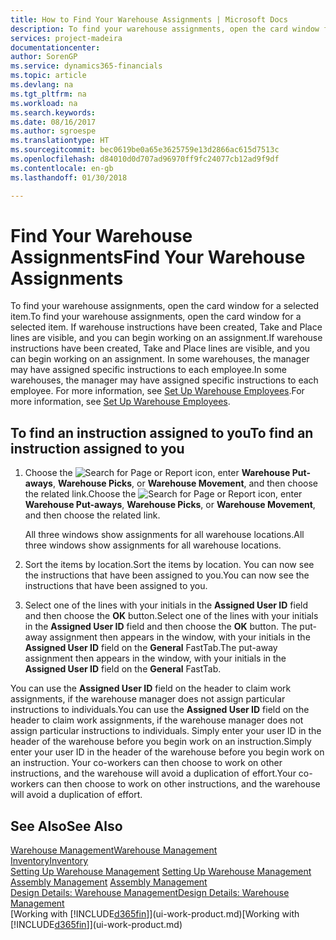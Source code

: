 ```yaml
---
title: How to Find Your Warehouse Assignments | Microsoft Docs
description: To find your warehouse assignments, open the card window for a selected item. If warehouse instructions have been created, Take and Place lines are visible, and you can begin working on an assignment. In some warehouses, the manager may have assigned specific instructions to each employee.
services: project-madeira
documentationcenter: 
author: SorenGP
ms.service: dynamics365-financials
ms.topic: article
ms.devlang: na
ms.tgt_pltfrm: na
ms.workload: na
ms.search.keywords: 
ms.date: 08/16/2017
ms.author: sgroespe
ms.translationtype: HT
ms.sourcegitcommit: bec0619be0a65e3625759e13d2866ac615d7513c
ms.openlocfilehash: d84010d0d707ad96970ff9fc24077cb12ad9f9df
ms.contentlocale: en-gb
ms.lasthandoff: 01/30/2018

---
```

# <a name="find-your-warehouse-assignments"></a><span data-ttu-id="2685e-105">Find Your Warehouse Assignments</span><span class="sxs-lookup"><span data-stu-id="2685e-105">Find Your Warehouse Assignments</span></span>
<span data-ttu-id="2685e-106">To find your warehouse assignments, open the card window for a selected item.</span><span class="sxs-lookup"><span data-stu-id="2685e-106">To find your warehouse assignments, open the card window for a selected item.</span></span> <span data-ttu-id="2685e-107">If warehouse instructions have been created, Take and Place lines are visible, and you can begin working on an assignment.</span><span class="sxs-lookup"><span data-stu-id="2685e-107">If warehouse instructions have been created, Take and Place lines are visible, and you can begin working on an assignment.</span></span> <span data-ttu-id="2685e-108">In some warehouses, the manager may have assigned specific instructions to each employee.</span><span class="sxs-lookup"><span data-stu-id="2685e-108">In some warehouses, the manager may have assigned specific instructions to each employee.</span></span> <span data-ttu-id="2685e-109">For more information, see [Set Up Warehouse Employees](warehouse-how-to-set-up-warehouse-employees.md).</span><span class="sxs-lookup"><span data-stu-id="2685e-109">For more information, see [Set Up Warehouse Employees](warehouse-how-to-set-up-warehouse-employees.md).</span></span>

## <a name="to-find-an-instruction-assigned-to-you"></a><span data-ttu-id="2685e-110">To find an instruction assigned to you</span><span class="sxs-lookup"><span data-stu-id="2685e-110">To find an instruction assigned to you</span></span>  
1.  <span data-ttu-id="2685e-111">Choose the ![Search for Page or Report](media/ui-search/search_small.png "Search for Page or Report icon") icon, enter **Warehouse Put-aways**, **Warehouse Picks**, or **Warehouse Movement**, and then choose the related link.</span><span class="sxs-lookup"><span data-stu-id="2685e-111">Choose the ![Search for Page or Report](media/ui-search/search_small.png "Search for Page or Report icon") icon, enter **Warehouse Put-aways**, **Warehouse Picks**, or **Warehouse Movement**, and then choose the related link.</span></span>

    <span data-ttu-id="2685e-112">All three windows show assignments for all warehouse locations.</span><span class="sxs-lookup"><span data-stu-id="2685e-112">All three windows show assignments for all warehouse locations.</span></span>  

2. <span data-ttu-id="2685e-113">Sort the items by location.</span><span class="sxs-lookup"><span data-stu-id="2685e-113">Sort the items by location.</span></span> <span data-ttu-id="2685e-114">You can now see the instructions that have been assigned to you.</span><span class="sxs-lookup"><span data-stu-id="2685e-114">You can now see the instructions that have been assigned to you.</span></span>  
3. <span data-ttu-id="2685e-115">Select one of the lines with your initials in the **Assigned User ID** field and then choose the **OK** button.</span><span class="sxs-lookup"><span data-stu-id="2685e-115">Select one of the lines with your initials in the **Assigned User ID** field and then choose the **OK** button.</span></span> <span data-ttu-id="2685e-116">The put-away assignment then appears in the window, with your initials in the **Assigned User ID** field on the **General** FastTab.</span><span class="sxs-lookup"><span data-stu-id="2685e-116">The put-away assignment then appears in the window, with your initials in the **Assigned User ID** field on the **General** FastTab.</span></span>  

<span data-ttu-id="2685e-117">You can use the **Assigned User ID** field on the header to claim work assignments, if the warehouse manager does not assign particular instructions to individuals.</span><span class="sxs-lookup"><span data-stu-id="2685e-117">You can use the **Assigned User ID** field on the header to claim work assignments, if the warehouse manager does not assign particular instructions to individuals.</span></span> <span data-ttu-id="2685e-118">Simply enter your user ID in the header of the warehouse before you begin work on an instruction.</span><span class="sxs-lookup"><span data-stu-id="2685e-118">Simply enter your user ID in the header of the warehouse before you begin work on an instruction.</span></span> <span data-ttu-id="2685e-119">Your co-workers can then choose to work on other instructions, and the warehouse will avoid a duplication of effort.</span><span class="sxs-lookup"><span data-stu-id="2685e-119">Your co-workers can then choose to work on other instructions, and the warehouse will avoid a duplication of effort.</span></span>  

## <a name="see-also"></a><span data-ttu-id="2685e-120">See Also</span><span class="sxs-lookup"><span data-stu-id="2685e-120">See Also</span></span>  
[<span data-ttu-id="2685e-121">Warehouse Management</span><span class="sxs-lookup"><span data-stu-id="2685e-121">Warehouse Management</span></span>](warehouse-manage-warehouse.md)  
[<span data-ttu-id="2685e-122">Inventory</span><span class="sxs-lookup"><span data-stu-id="2685e-122">Inventory</span></span>](inventory-manage-inventory.md)  
<span data-ttu-id="2685e-123">[Setting Up Warehouse Management](warehouse-setup-warehouse.md)   </span><span class="sxs-lookup"><span data-stu-id="2685e-123">[Setting Up Warehouse Management](warehouse-setup-warehouse.md)   </span></span>  
<span data-ttu-id="2685e-124">[Assembly Management](assembly-assemble-items.md)  </span><span class="sxs-lookup"><span data-stu-id="2685e-124">[Assembly Management](assembly-assemble-items.md)  </span></span>  
[<span data-ttu-id="2685e-125">Design Details: Warehouse Management</span><span class="sxs-lookup"><span data-stu-id="2685e-125">Design Details: Warehouse Management</span></span>](design-details-warehouse-management.md)  
<span data-ttu-id="2685e-126">[Working with [!INCLUDE[d365fin](includes/d365fin_md.md)]](ui-work-product.md)</span><span class="sxs-lookup"><span data-stu-id="2685e-126">[Working with [!INCLUDE[d365fin](includes/d365fin_md.md)]](ui-work-product.md)</span></span> 

